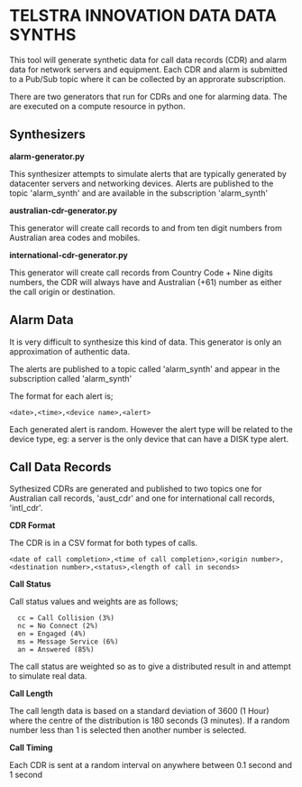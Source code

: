 # TELSTRA INNOVATION DATA DATA SYNTHS

This tool will generate synthetic data for call data records (CDR) and alarm data for network servers and equipment. Each CDR and alarm is submitted to a Pub/Sub topic where it can be collected by an approrate subscription.

There are two generators that run for CDRs and one for alarming data. The are executed on a compute resource in python.

__Synthesizers__
--

__alarm-generator.py__

This synthesizer attempts to simulate alerts that are typically generated by datacenter servers and networking devices. Alerts are published to the topic 'alarm_synth' and are available in the subscription 'alarm_synth'

__australian-cdr-generator.py__

This generator will create call records to and from ten digit numbers from Australian area codes and mobiles.

__international-cdr-generator.py__
 
This generator will create call records from Country Code + Nine digits numbers, the CDR will always have and Australian (+61) number as either the call origin or destination.

__Alarm Data__
--
It is very difficult to synthesize this kind of data. This generator is only an approximation of authentic data.

The alerts are published to a topic called 'alarm_synth' and appear in the subscription called 'alarm_synth'

The format for each alert is;
```
<date>,<time>,<device name>,<alert>
```
Each generated alert is random. However the alert type will be related to the device type, eg: a server is the only device that can have a DISK type alert.

__Call Data Records__
--
Sythesized CDRs are generated and published to two topics one for Australian call records, 'aust_cdr' and one for international call records, 'intl_cdr'. 

__CDR Format__

The CDR is in a CSV format for both types of calls.

```
<date of call completion>,<time of call completion>,<origin number>,<destination number>,<status>,<length of call in seconds>
```

__Call Status__

Call status values and weights are as follows;
```
  cc = Call Collision (3%)
  nc = No Connect (2%)
  en = Engaged (4%)
  ms = Message Service (6%)
  an = Answered (85%)
```
The call status are weighted so as to give a distributed result in and attempt to simulate real data.

__Call Length__

The call length data is based on a standard deviation of 3600 (1 Hour) where the centre of the distribution is 180 seconds (3 minutes). If a random number less than 1 is selected then another number is selected.

__Call Timing__

Each CDR is sent at a random interval on anywhere between 0.1 second and 1 second 